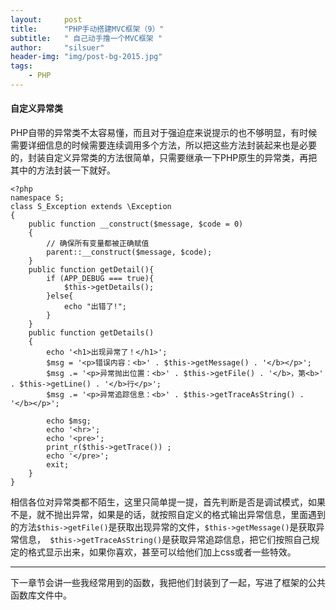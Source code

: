 ```yaml
---
layout:     post
title:      "PHP手动搭建MVC框架（9）"
subtitle:   " 自己动手撸一个MVC框架 "
author:     "silsuer"
header-img: "img/post-bg-2015.jpg"
tags:
    - PHP
---
```


#### 自定义异常类
PHP自带的异常类不太容易懂，而且对于强迫症来说提示的也不够明显，有时候需要详细信息的时候需要连续调用多个方法，所以把这些方法封装起来也是必要的，封装自定义异常类的方法很简单，只需要继承一下PHP原生的异常类，再把其中的方法封装一下就好。
~~~
<?php
namespace S;
class S_Exception extends \Exception
{
    public function __construct($message, $code = 0)
    {
        // 确保所有变量都被正确赋值
        parent::__construct($message, $code);
    }
    public function getDetail(){
        if (APP_DEBUG === true){
            $this->getDetails();
        }else{
            echo "出错了!";
        }
    }
    public function getDetails()
    {
        echo '<h1>出现异常了！</h1>';
        $msg = '<p>错误内容：<b>' . $this->getMessage() . '</b></p>';
        $msg .= '<p>异常抛出位置：<b>' . $this->getFile() . '</b>，第<b>' . $this->getLine() . '</b>行</p>';
        $msg .= '<p>异常追踪信息：<b>' . $this->getTraceAsString() . '</b></p>';

        echo $msg;
        echo '<hr>';
        echo '<pre>';
        print_r($this->getTrace()) ;
        echo '</pre>';
        exit;
    }
}
~~~
相信各位对异常类都不陌生，这里只简单提一提，首先判断是否是调试模式，如果不是，就不抛出异常，如果是的话，就按照自定义的格式输出异常信息，里面遇到的方法``$this->getFile()``是获取出现异常的文件，``$this->getMessage()``是获取异常信息，`` $this->getTraceAsString()``是获取异常追踪信息，把它们按照自己规定的格式显示出来，如果你喜欢，甚至可以给他们加上css或者一些特效。

* * * * *
下一章节会讲一些我经常用到的函数，我把他们封装到了一起，写进了框架的公共函数库文件中。